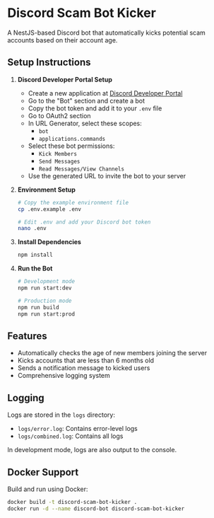 # Discord Scam Bot Kicker

A NestJS-based Discord bot that automatically kicks potential scam accounts based on their account age.

## Setup Instructions

1. **Discord Developer Portal Setup**
   - Create a new application at [Discord Developer Portal](https://discord.com/developers/applications)
   - Go to the "Bot" section and create a bot
   - Copy the bot token and add it to your `.env` file
   - Go to OAuth2 section
   - In URL Generator, select these scopes:
     - `bot`
     - `applications.commands`
   - Select these bot permissions:
     - `Kick Members`
     - `Send Messages`
     - `Read Messages/View Channels`
   - Use the generated URL to invite the bot to your server

2. **Environment Setup**
   ```bash
   # Copy the example environment file
   cp .env.example .env
   
   # Edit .env and add your Discord bot token
   nano .env
   ```

3. **Install Dependencies**
   ```bash
   npm install
   ```

4. **Run the Bot**
   ```bash
   # Development mode
   npm run start:dev
   
   # Production mode
   npm run build
   npm run start:prod
   ```

## Features

- Automatically checks the age of new members joining the server
- Kicks accounts that are less than 6 months old
- Sends a notification message to kicked users
- Comprehensive logging system

## Logging

Logs are stored in the `logs` directory:
- `logs/error.log`: Contains error-level logs
- `logs/combined.log`: Contains all logs

In development mode, logs are also output to the console.

## Docker Support

Build and run using Docker:
```bash
docker build -t discord-scam-bot-kicker .
docker run -d --name discord-bot discord-scam-bot-kicker
```
